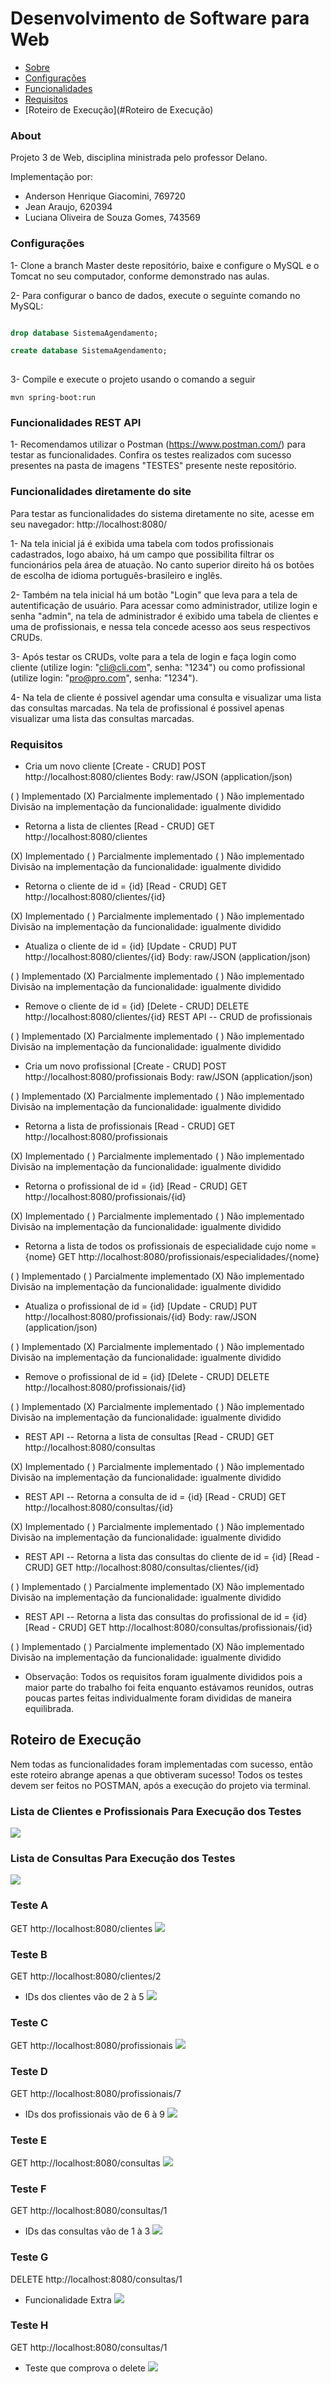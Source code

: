 # Desenvolvimento de Software para Web
 * [Sobre](#About)
 * [Configurações](#Configurações)
 * [Funcionalidades](#Funcionalidades)
 * [Requisitos](#Requisitos)
 * [Roteiro de Execução](#Roteiro de Execução)
 
 
### About
 
Projeto 3 de Web, disciplina ministrada pelo professor Delano.

Implementação por:
  - Anderson Henrique Giacomini, 769720
  - Jean Araujo, 620394
  - Luciana Oliveira de Souza Gomes, 743569
  
### Configurações 

1- Clone a branch Master deste repositório, baixe e configure o MySQL e o Tomcat no seu computador, conforme demonstrado nas aulas. 

2- Para configurar o banco de dados, execute o seguinte comando no MySQL:

```sql 

drop database SistemaAgendamento;

create database SistemaAgendamento;
 
 ```
 
 3- Compile e execute o projeto usando o comando a seguir
 
 ```
 mvn spring-boot:run
 ```
 
 ### Funcionalidades REST API
 
 1- Recomendamos utilizar o Postman (https://www.postman.com/) para testar as funcionalidades.
 Confira os testes realizados com sucesso presentes na pasta de imagens "TESTES" presente neste repositório.

 
 ### Funcionalidades diretamente do site
 
 Para testar as funcionalidades do sistema diretamente no site, acesse em seu navegador: http://localhost:8080/
 
 1- Na tela inicial já é exibida uma tabela com todos profissionais cadastrados, logo abaixo, há um campo que possibilita filtrar os funcionários pela área de atuação. No canto superior direito há os botões de escolha de idioma português-brasileiro e inglês.
 
 2- Também na tela inicial há um botão "Login" que leva para a tela de autentificação de usuário. Para acessar como administrador, utilize login e senha "admin", na tela de administrador é exibido uma tabela de clientes e uma de profissionais, e nessa tela concede acesso aos seus respectivos CRUDs.

 3- Após testar os CRUDs, volte para a tela de login e faça login como cliente (utilize login: "cli@cli.com", senha: "1234") ou como profissional (utilize login: "pro@pro.com", senha: "1234").
 
 4- Na tela de cliente é possivel agendar uma consulta e visualizar uma lista das consultas marcadas. Na tela de profissional é possivel apenas visualizar uma lista das consultas marcadas.
 
 ### Requisitos

- Cria um novo cliente [Create - CRUD]
POST http://localhost:8080/clientes
Body: raw/JSON (application/json)

( ) Implementado (X) Parcialmente implementado ( ) Não implementado
Divisão na implementação da funcionalidade: igualmente dividido

- Retorna a lista de clientes [Read - CRUD]
GET http://localhost:8080/clientes

(X) Implementado ( ) Parcialmente implementado ( ) Não implementado
Divisão na implementação da funcionalidade: igualmente dividido

- Retorna o cliente de id = {id} [Read - CRUD]
GET http://localhost:8080/clientes/{id}

(X) Implementado ( ) Parcialmente implementado ( ) Não implementado
Divisão na implementação da funcionalidade: igualmente dividido

- Atualiza o cliente de id = {id} [Update - CRUD]
PUT http://localhost:8080/clientes/{id}
Body: raw/JSON (application/json)

( ) Implementado (X) Parcialmente implementado ( ) Não implementado
Divisão na implementação da funcionalidade: igualmente dividido

- Remove o cliente de id = {id} [Delete - CRUD]
DELETE http://localhost:8080/clientes/{id}
REST API -- CRUD de profissionais

( ) Implementado (X) Parcialmente implementado ( ) Não implementado
Divisão na implementação da funcionalidade: igualmente dividido

- Cria um novo profissional [Create - CRUD]
POST http://localhost:8080/profissionais
Body: raw/JSON (application/json)

( ) Implementado (X) Parcialmente implementado ( ) Não implementado
Divisão na implementação da funcionalidade: igualmente dividido

- Retorna a lista de profissionais [Read - CRUD]
GET http://localhost:8080/profissionais

(X) Implementado ( ) Parcialmente implementado ( ) Não implementado
Divisão na implementação da funcionalidade: igualmente dividido

- Retorna o profissional de id = {id} [Read - CRUD]
GET http://localhost:8080/profissionais/{id}

(X) Implementado ( ) Parcialmente implementado ( ) Não implementado
Divisão na implementação da funcionalidade: igualmente dividido

- Retorna a lista de todos os profissionais de especialidade cujo nome = {nome}
GET http://localhost:8080/profissionais/especialidades/{nome}

( ) Implementado ( ) Parcialmente implementado (X) Não implementado
Divisão na implementação da funcionalidade: igualmente dividido

- Atualiza o profissional de id = {id} [Update - CRUD]
PUT http://localhost:8080/profissionais/{id}
Body: raw/JSON (application/json)

( ) Implementado (X) Parcialmente implementado ( ) Não implementado
Divisão na implementação da funcionalidade: igualmente dividido

- Remove o profissional de id = {id} [Delete - CRUD]
DELETE http://localhost:8080/profissionais/{id}

( ) Implementado (X) Parcialmente implementado ( ) Não implementado
Divisão na implementação da funcionalidade: igualmente dividido

- REST API -- Retorna a lista de consultas [Read - CRUD]
GET http://localhost:8080/consultas

(X) Implementado ( ) Parcialmente implementado ( ) Não implementado
Divisão na implementação da funcionalidade: igualmente dividido

- REST API -- Retorna a consulta de id = {id} [Read - CRUD]
GET http://localhost:8080/consultas/{id}

(X) Implementado ( ) Parcialmente implementado ( ) Não implementado
Divisão na implementação da funcionalidade: igualmente dividido

- REST API -- Retorna a lista das consultas do cliente de id = {id} [Read - CRUD]
GET http://localhost:8080/consultas/clientes/{id}

( ) Implementado ( ) Parcialmente implementado (X) Não implementado
Divisão na implementação da funcionalidade: igualmente dividido

- REST API -- Retorna a lista das consultas do profissional de id = {id} [Read - CRUD]
GET http://localhost:8080/consultas/profissionais/{id}

( ) Implementado ( ) Parcialmente implementado (X) Não implementado
Divisão na implementação da funcionalidade: igualmente dividido
 

- Observação: Todos os requisitos foram igualmente divididos pois a maior parte do trabalho foi feita enquanto estávamos reunidos, outras poucas partes feitas individualmente foram divididas de maneira equilibrada.

## Roteiro de Execução

Nem todas as funcionalidades foram implementadas com sucesso, então este roteiro abrange apenas a que obtiveram sucesso!
Todos os testes devem ser feitos no POSTMAN, após a execução do projeto via terminal.

### Lista de Clientes e Profissionais Para Execução dos Testes
![](https://github.com/Lufscar/WEB1-Sistema_de_Agendamento-T3/blob/main/TESTES/LISTA%20DE%20CLIENTES%20E%20PROFISSIONAIS%20CADASTRADOS%20AUTOMATICAMENTE%20(senha%20padr%C3%A3o%20-%201234).png)

### Lista de Consultas Para Execução dos Testes
![](https://github.com/Lufscar/WEB1-Sistema_de_Agendamento-T3/blob/main/TESTES/LISTA%20DE%20CONSULTAS%20CADASTRADAS%20AUTOMATICAMENTE.png)

### Teste A
GET http://localhost:8080/clientes
![](https://github.com/Lufscar/WEB1-Sistema_de_Agendamento-T3/blob/main/TESTES/TESTE%20A%20-%20GET%20CLIENTES.png)

### Teste B
GET http://localhost:8080/clientes/2
- IDs dos clientes vão de 2 à 5
![](https://github.com/Lufscar/WEB1-Sistema_de_Agendamento-T3/blob/main/TESTES/TESTE%20B%20-%20GET%20CLIENTES%20-%20ID%202.png)

### Teste C
GET http://localhost:8080/profissionais
![](https://github.com/Lufscar/WEB1-Sistema_de_Agendamento-T3/blob/main/TESTES/TESTE%20C%20-%20GET%20PROFISSIONAIS.png)

### Teste D
GET http://localhost:8080/profissionais/7
- IDs dos profissionais vão de 6 à 9
![](https://github.com/Lufscar/WEB1-Sistema_de_Agendamento-T3/blob/main/TESTES/TESTE%20D%20-%20GET%20PROFISSIONAIS%20-%20ID%207.png)

### Teste E
GET http://localhost:8080/consultas
![](https://github.com/Lufscar/WEB1-Sistema_de_Agendamento-T3/blob/main/TESTES/TESTE%20E%20-%20GET%20COLSULTAS.png)

### Teste F
GET http://localhost:8080/consultas/1
- IDs das consultas vão de 1 à 3
![](https://github.com/Lufscar/WEB1-Sistema_de_Agendamento-T3/blob/main/TESTES/TESTE%20F%20-%20GET%20CONSULTAS%20-%20ID%201.png)

### Teste G
DELETE http://localhost:8080/consultas/1
- Funcionalidade Extra
![](https://github.com/Lufscar/WEB1-Sistema_de_Agendamento-T3/blob/main/TESTES/TESTE%20G%20-%20DELETE%20CONSULTAS%20-%20ID%201.png)

### Teste H
GET http://localhost:8080/consultas/1
- Teste que comprova o delete
![](https://github.com/Lufscar/WEB1-Sistema_de_Agendamento-T3/blob/main/TESTES/TESTE%20H%20-%20GET%20CONSULTAS%20-%20ID%201%20AP%C3%93S%20DELETE.png)
